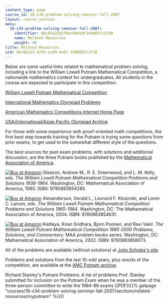 ```yaml
---
content_type: page
course_id: 18-s34-problem-solving-seminar-fall-2007
layout: course_section
menu:
  18-s34-problem-solving-seminar-fall-2007:
    identifier: 06c02a25d2f6ec094e9f1d9d05fc2f30
    name: Related Resources
    weight: 40
title: Related Resources
uid: 06c02a25-d2f6-ec09-4e9f-1d9d05fc2f30
---
```


Below are some useful links related to mathematical problem solving, including a link to the William Lowell Putnam Mathematical Competition, a nationwide mathematics contest for undergraduates. All students in the course are expected to participate in this competition.

[William Lowell Putnam Mathematical Competition](http://math.scu.edu/putnam/)

[International Mathematics Olympiad Problems](http://olympiads.win.tue.nl/imo/)

[American Mathematics Competitions Internet Home Page](http://amc.maa.org/)

[USA/International/Asian Pacific Olympiad Archive](http://amc.maa.org/a-activities/a7-problems/a7-1-archives/1999-pa/problemarchive.htm)

For those with some experience with proof-oriented math competitions, the first best step towards training for the Putnam is trying some questions from prior exams, to get used to the somewhat different style of the questions.

The best sources for past exam problems, with solutions and additional discussion, are the three Putnam books published by the [Mathematical Association of America](http://www.maa.org/).

[![Buy at Amazon](/images/a_logo_17.gif)](http://www.amazon.com/exec/obidos/ASIN/0883854287/ref=nosim/mitopencourse-20) Gleason, Andrew M., R. E. Greenwood, and L. M. Kelly, eds. _The William Lowell Putnam Mathematical Competition Problems and Solutions 1938-1964_. Washington, DC: Mathematical Association of America, 1980. ISBN: 9780883854280.

[![Buy at Amazon](/images/a_logo_17.gif)](http://www.amazon.com/exec/obidos/ASIN/0883854635/ref=nosim/mitopencourse-20) Alexanderson, Gerald L., Leonard F. Klosinski, and Loren C. Larson, eds. _The William Lowell Putnam Mathematical Competition Problems and Solutions 1965-1984_. Washington, DC: The Mathematical Association of America, 2004. ISBN: 9780883854631.

[![Buy at Amazon](/images/a_logo_17.gif)](http://www.amazon.com/exec/obidos/ASIN/088385807X/ref=nosim/mitopencourse-20) Kedlaya, Kiran Sridhara, Bjorn Poonen, and Ravi Vakil. _The William Lowell Putnam Mathematical Competition 1985-2000 Problems, Solutions, and Commentary_. MAA problem books series. Washington, DC: Mathematical Association of America, 2002. ISBN: 9780883858073.

All of the problems are available (without solutions) at [John Scholes's site](http://www.imdb.com/name/nm1049219/).

Problems and solutions from the last 10-odd years, plus results of the competition, are available at the [AMC Putnam archive](http://amc.maa.org/a-activities/a7-problems/putnamindex.shtml).

Richard Stanley's Putnam Problems: A list of problems Prof. Stanley submitted for inclusion on the Putnam Exam when he was a member of the three-person committee to write the 1984-86 exams ([PDF]({{% getpage "courses/18-s34-problem-solving-seminar-fall-2007/sections/related-resources/myputnam" %}}))
